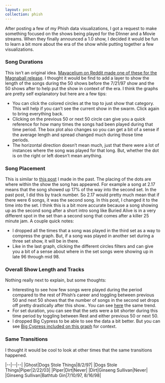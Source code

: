```yaml
---
layout: post
collection: phish
---
```


After posting a few of my Phish data visualizations, I got a request to make something focused on the shows being played for the DInner and a Movie streams.  When they finally announced a 1.0 show, I decided it would be fun to learn a bit more about the era of the show while putting together a few visualizations.  

### Song Durations  
This isn’t an original idea.  [Mayacelium on Reddit made one of these for the Magnaball release](https://www.reddit.com/r/PhishData/comments/g1vd8t/dinner_and_a_movie_graphic/).  I thought it would be find to add a layer to show the length of the songs during the 50 shows before the 7/21/97 show and the 50 shows after to help put the show in context of the era.  I think the graphs are pretty self explanatory but here are a few tips:  
* You can click the colored circles at the top to just show that category.  This will help if you can’t see the current show in the swarm.  Click again to bring everything back.  
* Clicking on the previous 50 or next 50 circle can give you a quick reference for how many times the songs had been played during that time period.  The box plot also changes so you can get a bit of a sense if the average length and spread changed much during those time periods.  
* The horizontal direction doesn’t mean much, just that there were a lot of instances where the song was played for that long.  But, whether the dot is on the right or left doesn’t mean anything.  

### Song Placement  
This is similar to [this post](https://jroefive.github.io/2020/05/11/Song-Placement-Analysis.html) I made in the past.  The placing of the dots are where within the show the song has appeared.  For example a song at 2.17 means that the song showed up 17% of the way into the second set.  In the past post, I did this by track number.  So 2.17 would pretty much mean that if there were 6 songs, it was the second song.  In this post, I changed it to the time into the set.  I think this is a bit more accurate because a song showing up as the second song after a short intro song like Buried Alive is in a very different spot in the set than a second song that comes after a killer 25 minute jam.  A couple quick notes:  
* I dropped all the times that a song was played in the third set as a way to compress the graph.  But, if a song was played in another set during a three set show, it will be in there.  
* Like in the last graph, clicking the different circles filters and can give you a bit of a sense about where in the set songs were  showing up in late 96 through mid 98.  

### Overall Show Length and Tracks  
Nothing really next to explain, but some thoughts:  
* Interesting to see how few songs were played during the period compared to the rest of Phish’s career and toggling between previous 50 and next 50 shows that the number of songs in the second set drops off pretty drastically after this show..  You can see [here](https://app.flourish.studio/visualisation/2318099/edit) the same trend. 
* For set duration, you can see that the sets were a bit shorter during this time period by toggling between Rest and either previous 50 or next 50.  
* I dropped Big Cypress to be able to see the data a bit better.  But you can see [Big Cypress included on this graph](https://public.flourish.studio/visualisation/2428059/) for context.  

### Same Transitions
I thought it would be cool to look at other times that the same transitions happened.

|--|--|--|
|Ghost|Dogs Stole Things|8/2/97|
|Dogs Stole Things|Piper|2/22/03|
|Piper|Dirt|Never|
|Dirt|Ginseng Sullivan|Never|
|Ginseng Sullivan|Bathtub Gin|7/10/97, 8/16/98|

